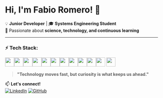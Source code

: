 # Hi, I'm Fabio Romero! 🚀  

💡 **Junior Developer** | 🎓 **Systems Engineering Student**  
🧠 Passionate about **science, technology, and continuous learning**  

---

### ⚡ Tech Stack:  
<img src="https://cdn.jsdelivr.net/gh/devicons/devicon@latest/icons/python/python-original.svg" height=30, width=30 /><img src="https://cdn.jsdelivr.net/gh/devicons/devicon@latest/icons/django/django-plain.svg" height=30, width=30/><img src="https://cdn.jsdelivr.net/gh/devicons/devicon@latest/icons/go/go-original.svg" height=30, width=30/><img src="https://cdn.jsdelivr.net/gh/devicons/devicon@latest/icons/nodejs/nodejs-original-wordmark.svg" height=30, width=30 /><img src="https://cdn.jsdelivr.net/gh/devicons/devicon@latest/icons/docker/docker-original.svg" height=30 width=30/><img src="https://cdn.jsdelivr.net/gh/devicons/devicon@latest/icons/postgresql/postgresql-original.svg" height=30 width=30/><img src="https://cdn.jsdelivr.net/gh/devicons/devicon@latest/icons/kotlin/kotlin-original.svg"  height=30 width=30/><img src="https://cdn.jsdelivr.net/gh/devicons/devicon@latest/icons/java/java-original.svg" height=30 width=30 /><img src="https://cdn.jsdelivr.net/gh/devicons/devicon@latest/icons/mysql/mysql-original-wordmark.svg"  height=30 /><img src="https://cdn.jsdelivr.net/gh/devicons/devicon@latest/icons/djangorest/djangorest-original.svg" height=30 /><img src="https://cdn.jsdelivr.net/gh/devicons/devicon@latest/icons/angular/angular-original.svg" height=30 width=30 />
<img src="https://cdn.jsdelivr.net/gh/devicons/devicon@latest/icons/nestjs/nestjs-plain.svg" height=30 width=30 />

          
          
          
          
          
          
          
          
          

> **"Technology moves fast, but curiosity is what keeps us ahead."**  


📫 **Let's connect!**  
[![LinkedIn](https://img.shields.io/badge/LinkedIn-0A66C2?style=for-the-badge&logo=linkedin&logoColor=white)](https://www.linkedin.com/in/fabio-de-jes%C3%BAs-romero-g%C3%B3mez-ab5745309/)  [![GitHub](https://img.shields.io/badge/GitHub-181717?style=for-the-badge&logo=github&logoColor=white)](https://github.com/FabioRg06)  
